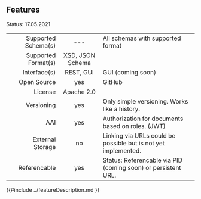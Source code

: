 ## Features

Status: 17.05.2021

|                       |                   |                                                   |
| ---------------------:| :---------------: | ------------------------------------------------- |
| Supported Schema(s)   | ---               | All schemas with supported format                            |
| Supported Format(s)   | XSD, JSON Schema  |                                                              |
| Interface(s)          | REST, GUI         | GUI (coming soon)                                            |
| Open Source           | yes               | GitHub                                                       |
| License               | Apache 2.0        |                                                              |
| Versioning            | yes               | Only simple versioning. Works like a history.                |
| AAI                   | yes               | Authorization for documents based on roles. (JWT)            |
| External Storage      | no                | Linking via URLs could be possible but is not yet implemented.|
| Referencable          | yes               | Status: Referencable via PID (coming soon) or persistent URL.|


{{#include ../featureDescription.md }}

